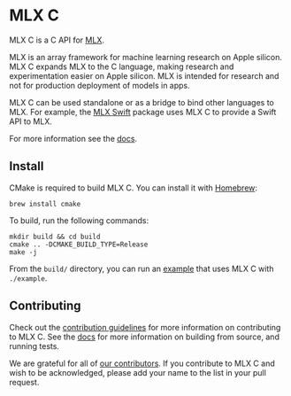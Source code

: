 # MLX C

MLX C is a C API for [MLX](https://github.com/ml-explore/mlx).

MLX is an array framework for machine learning research on Apple
silicon. MLX C expands MLX to the C language, making research and
experimentation easier on Apple silicon. MLX is intended for research and
not for production deployment of models in apps.

MLX C can be used standalone or as a bridge to bind other languages to
MLX. For example, the [MLX Swift](https://github.com/ml-explore/mlx-swift/)
package uses MLX C to provide a Swift API to MLX.

For more information see the [docs](https://ml-explore.github.io/mlx-c).

## Install

CMake is required to build MLX C. You can install it with [Homebrew](https://brew.sh/):

```shell
brew install cmake
```

To build, run the following commands:

```shell
mkdir build && cd build
cmake .. -DCMAKE_BUILD_TYPE=Release
make -j
```

From the `build/` directory, you can run an [example](examples/example.c)
that uses MLX C with `./example`.

## Contributing 

Check out the [contribution guidelines](CONTRIBUTING.md) for more information
on contributing to MLX C. See the
[docs](https://ml-explore.github.io/mlx/build/html/install.html) for more
information on building from source, and running tests.

We are grateful for all of [our
contributors](ACKNOWLEDGMENTS.md#Individual-Contributors). If you contribute
to MLX C and wish to be acknowledged, please add your name to the list in your
pull request.
